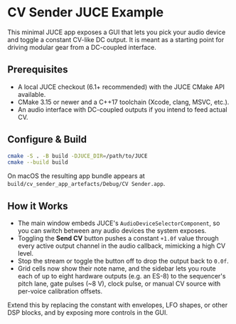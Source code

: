 # CV Sender JUCE Example

This minimal JUCE app exposes a GUI that lets you pick your audio device and
toggle a constant CV-like DC output. It is meant as a starting point for
driving modular gear from a DC-coupled interface.

## Prerequisites

- A local JUCE checkout (6.1+ recommended) with the JUCE CMake API available.
- CMake 3.15 or newer and a C++17 toolchain (Xcode, clang, MSVC, etc.).
- An audio interface with DC-coupled outputs if you intend to feed actual CV.

## Configure & Build

```bash
cmake -S . -B build -DJUCE_DIR=/path/to/JUCE
cmake --build build
```

On macOS the resulting app bundle appears at `build/cv_sender_app_artefacts/Debug/CV Sender.app`.

## How it Works

- The main window embeds JUCE's `AudioDeviceSelectorComponent`, so you can
  switch between any audio devices the system exposes.
- Toggling the **Send CV** button pushes a constant `+1.0f` value through every
  active output channel in the audio callback, mimicking a high CV level.
- Stop the stream or toggle the button off to drop the output back to `0.0f`.
- Grid cells now show their note name, and the sidebar lets you route each of up to
  eight hardware outputs (e.g. an ES-8) to the sequencer's pitch lane, gate pulses (~8 V),
  clock pulse, or manual CV source with per-voice calibration offsets.

Extend this by replacing the constant with envelopes, LFO shapes, or other DSP
blocks, and by exposing more controls in the GUI.
